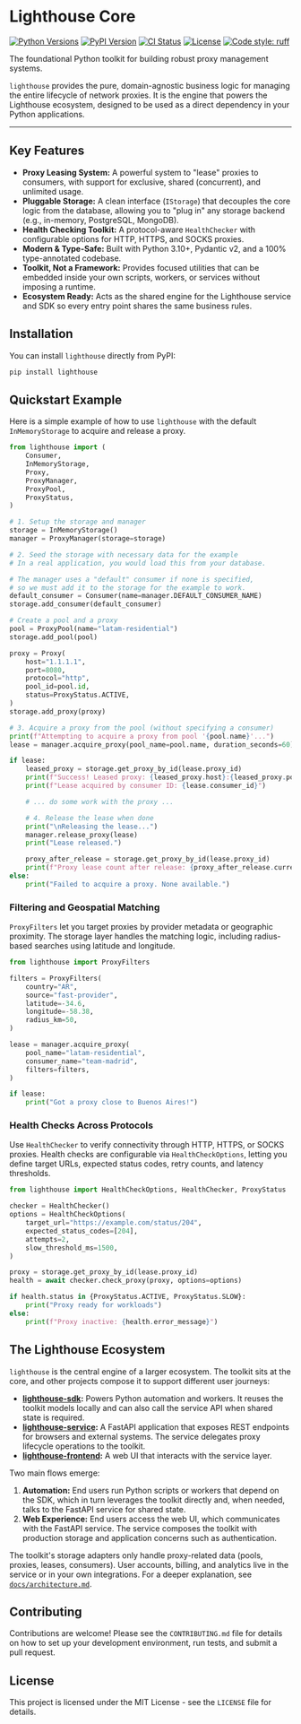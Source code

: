 # Lighthouse Core

[![Python Versions](https://img.shields.io/pypi/pyversions/lighthouse.svg)](https://pypi.org/project/lighthouse/)
[![PyPI Version](https://img.shields.io/pypi/v/lighthouse.svg)](https://pypi.org/project/lighthouse/)
[![CI Status](https://github.com/fzaca/lighthouse/actions/workflows/test.yml/badge.svg)](https://github.com/fzaca/lighthouse/actions/workflows/test.yml)
[![License](https://img.shields.io/pypi/l/lighthouse.svg)](https://github.com/fzaca/lighthouse/blob/main/LICENSE)
[![Code style: ruff](https://img.shields.io/endpoint?url=https://raw.githubusercontent.com/astral-sh/ruff/main/assets/badge/v2.json)](https://github.com/astral-sh/ruff)

The foundational Python toolkit for building robust proxy management systems.

`lighthouse` provides the pure, domain-agnostic business logic for managing the entire lifecycle of network proxies. It is the engine that powers the Lighthouse ecosystem, designed to be used as a direct dependency in your Python applications.

---

## Key Features

*   **Proxy Leasing System:** A powerful system to "lease" proxies to consumers, with support for exclusive, shared (concurrent), and unlimited usage.
*   **Pluggable Storage:** A clean interface (`IStorage`) that decouples the core logic from the database, allowing you to "plug in" any storage backend (e.g., in-memory, PostgreSQL, MongoDB).
*   **Health Checking Toolkit:** A protocol-aware `HealthChecker` with configurable options for HTTP, HTTPS, and SOCKS proxies.
*   **Modern & Type-Safe:** Built with Python 3.10+, Pydantic v2, and a 100% type-annotated codebase.
*   **Toolkit, Not a Framework:** Provides focused utilities that can be embedded inside your own scripts, workers, or services without imposing a runtime.
*   **Ecosystem Ready:** Acts as the shared engine for the Lighthouse service and SDK so every entry point shares the same business rules.

## Installation

You can install `lighthouse` directly from PyPI:

```bash
pip install lighthouse
```

## Quickstart Example

Here is a simple example of how to use `lighthouse` with the default `InMemoryStorage` to acquire and release a proxy.

```python
from lighthouse import (
    Consumer,
    InMemoryStorage,
    Proxy,
    ProxyManager,
    ProxyPool,
    ProxyStatus,
)

# 1. Setup the storage and manager
storage = InMemoryStorage()
manager = ProxyManager(storage=storage)

# 2. Seed the storage with necessary data for the example
# In a real application, you would load this from your database.

# The manager uses a "default" consumer if none is specified,
# so we must add it to the storage for the example to work.
default_consumer = Consumer(name=manager.DEFAULT_CONSUMER_NAME)
storage.add_consumer(default_consumer)

# Create a pool and a proxy
pool = ProxyPool(name="latam-residential")
storage.add_pool(pool)

proxy = Proxy(
    host="1.1.1.1",
    port=8080,
    protocol="http",
    pool_id=pool.id,
    status=ProxyStatus.ACTIVE,
)
storage.add_proxy(proxy)

# 3. Acquire a proxy from the pool (without specifying a consumer)
print(f"Attempting to acquire a proxy from pool '{pool.name}'...")
lease = manager.acquire_proxy(pool_name=pool.name, duration_seconds=60)

if lease:
    leased_proxy = storage.get_proxy_by_id(lease.proxy_id)
    print(f"Success! Leased proxy: {leased_proxy.host}:{leased_proxy.port}")
    print(f"Lease acquired by consumer ID: {lease.consumer_id}")

    # ... do some work with the proxy ...

    # 4. Release the lease when done
    print("\nReleasing the lease...")
    manager.release_proxy(lease)
    print("Lease released.")

    proxy_after_release = storage.get_proxy_by_id(lease.proxy_id)
    print(f"Proxy lease count after release: {proxy_after_release.current_leases}")
else:
    print("Failed to acquire a proxy. None available.")
```

### Filtering and Geospatial Matching

`ProxyFilters` let you target proxies by provider metadata or geographic
proximity. The storage layer handles the matching logic, including radius-based
searches using latitude and longitude.

```python
from lighthouse import ProxyFilters

filters = ProxyFilters(
    country="AR",
    source="fast-provider",
    latitude=-34.6,
    longitude=-58.38,
    radius_km=50,
)

lease = manager.acquire_proxy(
    pool_name="latam-residential",
    consumer_name="team-madrid",
    filters=filters,
)

if lease:
    print("Got a proxy close to Buenos Aires!")
```

### Health Checks Across Protocols

Use `HealthChecker` to verify connectivity through HTTP, HTTPS, or SOCKS proxies.
Health checks are configurable via `HealthCheckOptions`, letting you define
target URLs, expected status codes, retry counts, and latency thresholds.

```python
from lighthouse import HealthCheckOptions, HealthChecker, ProxyStatus

checker = HealthChecker()
options = HealthCheckOptions(
    target_url="https://example.com/status/204",
    expected_status_codes=[204],
    attempts=2,
    slow_threshold_ms=1500,
)

proxy = storage.get_proxy_by_id(lease.proxy_id)
health = await checker.check_proxy(proxy, options=options)

if health.status in {ProxyStatus.ACTIVE, ProxyStatus.SLOW}:
    print("Proxy ready for workloads")
else:
    print(f"Proxy inactive: {health.error_message}")
```

## The Lighthouse Ecosystem

`lighthouse` is the central engine of a larger ecosystem. The toolkit sits at the
core, and other projects compose it to support different user journeys:

*   **[lighthouse-sdk](https://github.com/fzaca/lighthouse-sdk):** Powers Python
    automation and workers. It reuses the toolkit models locally and can also
    call the service API when shared state is required.
*   **[lighthouse-service](https://github.com/fzaca/lighthouse-service):** A
    FastAPI application that exposes REST endpoints for browsers and external
    systems. The service delegates proxy lifecycle operations to the toolkit.
*   **[lighthouse-frontend](https://github.com/fzaca/lighthouse-frontend):** A
    web UI that interacts with the service layer.

Two main flows emerge:

1. **Automation:** End users run Python scripts or workers that depend on the
   SDK, which in turn leverages the toolkit directly and, when needed, talks to
   the FastAPI service for shared state.
2. **Web Experience:** End users access the web UI, which communicates with the
   FastAPI service. The service composes the toolkit with production storage and
   application concerns such as authentication.

The toolkit's storage adapters only handle proxy-related data (pools, proxies,
leases, consumers). User accounts, billing, and analytics live in the service or
in your own integrations. For a deeper explanation, see
[`docs/architecture.md`](docs/architecture.md).

## Contributing

Contributions are welcome! Please see the `CONTRIBUTING.md` file for details on how to set up your development environment, run tests, and submit a pull request.

## License

This project is licensed under the MIT License - see the `LICENSE` file for details.
